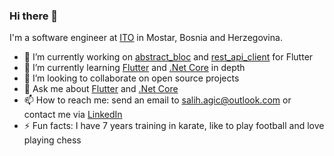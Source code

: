 ### Hi there 👋

I'm a software engineer at [ITO](https://ito.dev/) in Mostar, Bosnia and Herzegovina.

- 🔭 I’m currently working on [abstract_bloc](https://github.com/salihagic/abstract_bloc) and [rest_api_client](https://github.com/salihagic/rest_api_client) for Flutter
- 🌱 I’m currently learning [Flutter](https://flutter.dev/) and [.Net Core](https://docs.microsoft.com/en-us/dotnet/) in depth
- 👯 I’m looking to collaborate on open source projects
- 💬 Ask me about [Flutter](https://flutter.dev/) and [.Net Core](https://docs.microsoft.com/en-us/dotnet/)
- 📫 How to reach me: send an email to salih.agic@outlook.com or contact me via [LinkedIn](https://www.linkedin.com/in/salih-agic/)
- ⚡ Fun facts: I have 7 years training in karate, like to play football and love playing chess
